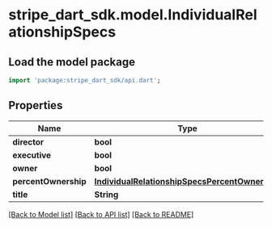 # stripe_dart_sdk.model.IndividualRelationshipSpecs

## Load the model package
```dart
import 'package:stripe_dart_sdk/api.dart';
```

## Properties
Name | Type | Description | Notes
------------ | ------------- | ------------- | -------------
**director** | **bool** |  | [optional] 
**executive** | **bool** |  | [optional] 
**owner** | **bool** |  | [optional] 
**percentOwnership** | [**IndividualRelationshipSpecsPercentOwnership**](IndividualRelationshipSpecsPercentOwnership.md) |  | [optional] 
**title** | **String** |  | [optional] 

[[Back to Model list]](../README.md#documentation-for-models) [[Back to API list]](../README.md#documentation-for-api-endpoints) [[Back to README]](../README.md)


